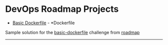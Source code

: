 # DevOps Roadmap Projects

- [Basic Dockerfile](https://github.com/Aj-Seven/DevOps-Projects/tree/master/basic-dockerfile) - *Dockerfile

Sample solution for the [basic-dockerfile](https://roadmap.sh/projects/basic-dockerfile) challenge from [roadmap](https://roadmap.sh)

---

